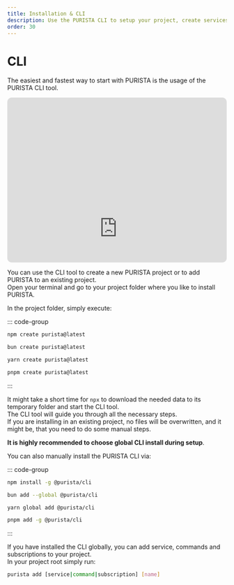 ```yaml
---
title: Installation & CLI
description: Use the PURISTA CLI to setup your project, create services, commands and subscriptions.
order: 30
---
```


# CLI

The easiest and fastest way to start with PURISTA is the usage of the PURISTA CLI tool.  

<div style="overflow:hidden;margin-left:auto;margin-right:auto;border-radius:10px;width:100%;max-width:800px;position:relative"><div style="width:100%;padding-bottom:75%"></div><iframe width="800" height="600" title="A quick intro how to start using the typescript framework PURISTA." src="https://snappify.com/embed/9309a984-a36b-4302-9335-990254c9d313?responsive" allow="clipboard-write" allowfullscreen="" style="background:#eee;position:absolute;left:0;top:0;width:100%" frameborder="0"></iframe></div>

You can use the CLI tool to create a new PURISTA project or to add PURISTA to an existing project.  
Open your terminal and go to your project folder where you like to install PURISTA.

In the project folder, simply execute:

::: code-group

```bash [npm]
npm create purista@latest
```

```bash [bun]
bun create purista@latest
```

```bash [yarn]
yarn create purista@latest
```

```bash [pnpm]
pnpm create purista@latest
```

:::

It might take a short time for `npx` to download the needed data to its temporary folder and start the CLI tool.  
The CLI tool will guide you through all the necessary steps.  
If you are installing in an existing project, no files will be overwritten, and it might be, that you need to do some manual steps.

__It is highly recommended to choose global CLI install during setup__.

You can also manually install the PURISTA CLI via:

::: code-group

```bash [npm]
npm install -g @purista/cli
```

```bash [bun]
bun add --global @purista/cli
```

```bash [yarn]
yarn global add @purista/cli
```

```bash [pnpm]
pnpm add -g @purista/cli
```

:::

If you have installed the CLI globally, you can add service, commands and subscriptions to your project.  
In your project root simply run:

```bash
purista add [service|command|subscription] [name]
```
